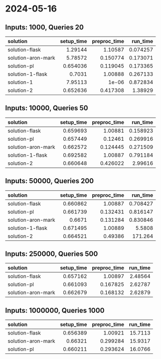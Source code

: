 # 2024-05-16

## Inputs: 1000, Queries 20

| solution           |   setup_time |   preproc_time |   run_time |
|:-------------------|-------------:|---------------:|-----------:|
| solution-flask     |     1.29144  |       1.10587  |   0.074257 |
| solution-aron-mark |     5.78572  |       0.150774 |   0.173071 |
| solution-pl        |     0.654036 |       0.119045 |   0.173365 |
| solution-1-flask   |     0.7031   |       1.00888  |   0.267133 |
| solution-1         |     7.95113  |       1e-06    |   0.872834 |
| solution-2         |     0.652636 |       0.417308 |   1.38929  |

## Inputs: 10000, Queries 50

| solution           |   setup_time |   preproc_time |   run_time |
|:-------------------|-------------:|---------------:|-----------:|
| solution-flask     |     0.659693 |       1.00881  |   0.158923 |
| solution-pl        |     0.657449 |       0.12461  |   0.269916 |
| solution-aron-mark |     0.662572 |       0.124445 |   0.271509 |
| solution-1-flask   |     0.692582 |       1.00887  |   0.791184 |
| solution-2         |     0.660648 |       0.426022 |   2.99616  |

## Inputs: 50000, Queries 200

| solution           |   setup_time |   preproc_time |   run_time |
|:-------------------|-------------:|---------------:|-----------:|
| solution-flask     |     0.660862 |       1.00887  |   0.708427 |
| solution-pl        |     0.661739 |       0.132431 |   0.816147 |
| solution-aron-mark |     0.6671   |       0.131284 |   0.830846 |
| solution-1-flask   |     0.671495 |       1.00889  |   5.5808   |
| solution-2         |     0.664521 |       0.49386  | 171.264    |

## Inputs: 250000, Queries 500

| solution           |   setup_time |   preproc_time |   run_time |
|:-------------------|-------------:|---------------:|-----------:|
| solution-flask     |     0.657162 |       1.00897  |    2.48564 |
| solution-pl        |     0.661093 |       0.167825 |    2.62787 |
| solution-aron-mark |     0.662679 |       0.168132 |    2.62879 |

## Inputs: 1000000, Queries 1000

| solution           |   setup_time |   preproc_time |   run_time |
|:-------------------|-------------:|---------------:|-----------:|
| solution-flask     |     0.656389 |       1.00921  |    15.7113 |
| solution-aron-mark |     0.66321  |       0.299284 |    15.9317 |
| solution-pl        |     0.660211 |       0.293624 |    16.0766 |